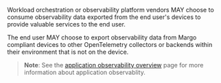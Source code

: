 Workload orchestration or observability platform vendors MAY choose to consume observability data exported from the end user's devices to provide valuable services to the end user.

The end user MAY choose to export observability data from Margo compliant devices to other OpenTelemetry collectors or backends within their environment that is not on the device.

> **Note**: See the [application observability overview](../../margo-overview/application-observability-overview.md) page for more information about application observablity.